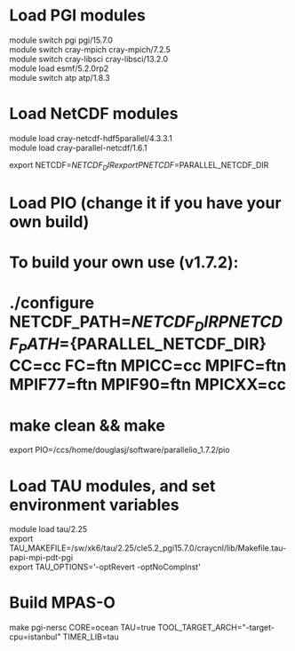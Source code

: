 # Load PGI modules  
module switch pgi pgi/15.7.0   
module switch cray-mpich cray-mpich/7.2.5  
module switch cray-libsci cray-libsci/13.2.0  
module load esmf/5.2.0rp2  
module switch atp atp/1.8.3  

# Load NetCDF modules  
module load cray-netcdf-hdf5parallel/4.3.3.1  
module load cray-parallel-netcdf/1.6.1  

export NETCDF=$NETCDF_DIR  
export PNETCDF=$PARALLEL_NETCDF_DIR  

# Load PIO (change it if you have your own build)  
# To build your own use (v1.7.2):  
# ./configure NETCDF_PATH=${NETCDF_DIR} PNETCDF_PATH=${PARALLEL_NETCDF_DIR} CC=cc FC=ftn MPICC=cc MPIFC=ftn MPIF77=ftn MPIF90=ftn MPICXX=cc  
# make clean && make  
export PIO=/ccs/home/douglasj/software/parallelio_1.7.2/pio  

# Load TAU modules, and set environment variables  
module load tau/2.25  
export TAU_MAKEFILE=/sw/xk6/tau/2.25/cle5.2_pgi15.7.0/craycnl/lib/Makefile.tau-papi-mpi-pdt-pgi  
export TAU_OPTIONS='-optRevert -optNoCompInst'  

# Build MPAS-O  
make pgi-nersc CORE=ocean TAU=true TOOL_TARGET_ARCH="-target-cpu=istanbul" TIMER_LIB=tau  
